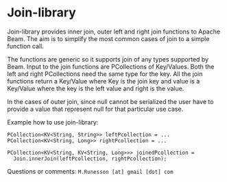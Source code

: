 <!--
    Licensed to the Apache Software Foundation (ASF) under one
    or more contributor license agreements.  See the NOTICE file
    distributed with this work for additional information
    regarding copyright ownership.  The ASF licenses this file
    to you under the Apache License, Version 2.0 (the
    "License"); you may not use this file except in compliance
    with the License.  You may obtain a copy of the License at

      http://www.apache.org/licenses/LICENSE-2.0

    Unless required by applicable law or agreed to in writing,
    software distributed under the License is distributed on an
    "AS IS" BASIS, WITHOUT WARRANTIES OR CONDITIONS OF ANY
    KIND, either express or implied.  See the License for the
    specific language governing permissions and limitations
    under the License.
-->

Join-library
============

Join-library provides inner join, outer left and right join functions to
Apache Beam. The aim is to simplify the most common cases of join to a
simple function call.

The functions are generic so it supports join of any types supported by
Beam. Input to the join functions are PCollections of Key/Values. Both the
left and right PCollections need the same type for the key. All the join
functions return a Key/Value where Key is the join key and value is
a Key/Value where the key is the left value and right is the value.

In the cases of outer join, since null cannot be serialized the user have
to provide a value that represent null for that particular use case.

Example how to use join-library:

    PCollection<KV<String, String>> leftPcollection = ...
    PCollection<KV<String, Long>> rightPcollection = ...

    PCollection<KV<String, KV<String, Long>>> joinedPcollection =
      Join.innerJoin(leftPcollection, rightPcollection);

Questions or comments: `M.Runesson [at] gmail [dot] com`
